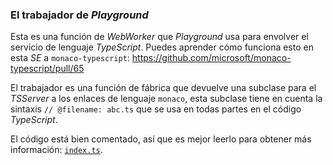 ### El trabajador de *Playground*

Esta es una función de *WebWorker* que *Playground* usa para envolver el servicio de lenguaje *TypeScript*. Puedes aprender cómo funciona esto en esta *SE* a `monaco-typescript`: https://github.com/microsoft/monaco-typescript/pull/65

El trabajador es una función de fábrica que devuelve una subclase para el *TSServer* a los enlaces de lenguaje `monaco`, esta subclase tiene en cuenta la sintaxis `// @filename: abc.ts` que se usa en todas partes en el código *TypeScript*.

El código está bien comentado, así que es mejor leerlo para obtener más información: [`index.ts`](./index.ts).

